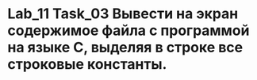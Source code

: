 # Lab_11 Task_03 Вывести на экран содержимое файла с программой на языке С, выделяя в строке все строковые константы.
